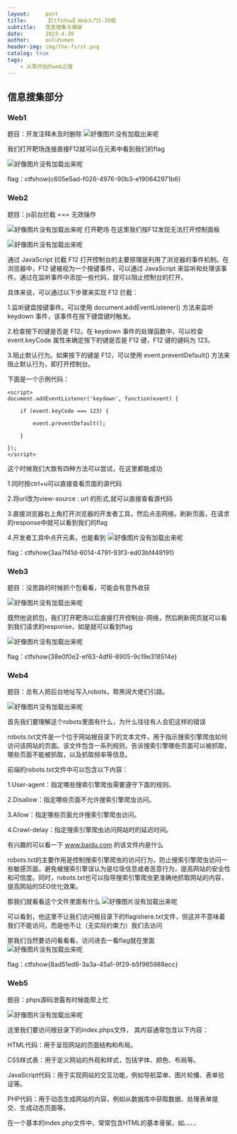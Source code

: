 ```yaml
---
layout:     post   				    
title:      【Ctfshow】Web入门1-20题		
subtitle:   信息搜集与爆破
date:       2023-4-30 				
author:     ouluhumen 						
header-img: img/the-first.png 	
catalog: true 						
tags:								
    - 从零开始的web之路
---
```


## 信息搜集部分
### Web1
题目：开发注释未及时删除
![好像图片没有加载出来呢](/img/ctfshow/web/web1-1.png)

我们打开靶场连接直接F12就可以在元素中看到我们的flag

![好像图片没有加载出来呢](/img/ctfshow/web/web1-2.png)

flag：ctfshow{c605e5ad-f026-4976-90b3-e190642971b6}

### Web2
题目：js前台拦截 === 无效操作

![好像图片没有加载出来呢](/img/ctfshow/web/web2-1.png)
打开靶场
在这里我们按F12发现无法打开控制面板

![好像图片没有加载出来呢](/img/ctfshow/web/web2-2.png)

通过 JavaScript 拦截 F12 打开控制台的主要原理是利用了浏览器的事件机制。在浏览器中，F12 键被视为一个按键事件，可以通过 JavaScript 来监听和处理该事件。通过在监听事件中添加一些代码，就可以阻止控制台的打开。

具体来说，可以通过以下步骤来实现 F12 拦截：

1.监听键盘按键事件。可以使用 document.addEventListener() 方法来监听 keydown 事件，该事件在按下键盘键时触发。

2.检查按下的键是否是 F12。在 keydown 事件的处理函数中，可以检查 event.keyCode 属性来确定按下的键是否是 F12 键，F12 键的键码为 123。

3.阻止默认行为。如果按下的键是 F12，可以使用 event.preventDefault() 方法来阻止默认行为，即打开控制台。

下面是一个示例代码：
```
<script>
document.addEventListener('keydown', function(event) {
    
    if (event.keyCode === 123) {
      
        event.preventDefault();
    
    }
  
});
</script>
```
这个时候我们大致有四种方法可以尝试，在这里都能成功

1.同时按ctrl+u可以直接查看页面的源代码

2.将url改为view-source : url 的形式,就可以直接查看源代码

3.直接浏览器右上角打开浏览器的开发者工具，然后点击网络，刷新页面，在请求的response中就可以看到我们的flag

4.开发者工具中点开元素，也能看到
![好像图片没有加载出来呢](/img/ctfshow/web/web2-3.png)

flag：ctfshow{3aa7f41d-6014-4791-93f3-ed03bf449191}

### Web3
题目：没思路的时候抓个包看看，可能会有意外收获

![好像图片没有加载出来呢](/img/ctfshow/web/web3-1.png)

既然他说抓包，我们打开靶场以后直接打开控制台-网络，然后刷新网页就可以看到我们请求的response，如是就可以看到flag

![好像图片没有加载出来呢](/img/ctfshow/web/web3-2.png)

flag：ctfshow{38e0f0e2-ef63-4df6-8905-9c19e318514e}

### Web4
题目：总有人把后台地址写入robots，帮黑阔大佬们引路。

![好像图片没有加载出来呢](/img/ctfshow/web/web4-1.png)

首先我们要理解这个robots里面有什么，为什么往往有人会犯这样的错误

robots.txt文件是一个位于网站根目录下的文本文件，用于指示搜索引擎爬虫如何访问该网站的页面。该文件包含一系列规则，告诉搜索引擎哪些页面可以被抓取，哪些页面不能被抓取，以及抓取频率等信息。

前端的robots.txt文件中可以包含以下内容：

1.User-agent：指定哪些搜索引擎爬虫需要遵守下面的规则。

2.Disallow：指定哪些页面不允许搜索引擎爬虫访问。

3.Allow：指定哪些页面允许搜索引擎爬虫访问。

4.Crawl-delay：指定搜索引擎爬虫访问网站时的延迟时间。


有兴趣的可以看一下 www.baidu.com 的该文件内是什么

robots.txt的主要作用是控制搜索引擎爬虫的访问行为，防止搜索引擎爬虫访问一些敏感页面，避免被搜索引擎误认为是垃圾信息或者恶意行为，提高网站的安全性和可信度。同时，robots.txt也可以指导搜索引擎爬虫更准确地抓取网站的内容，提高网站的SEO优化效果。


那我们就看看这个文件里面有什么
![好像图片没有加载出来呢](/img/ctfshow/web/web4-2.png)

可以看到，他这里不让我们访问根目录下的flagishere.txt文件，但这并不意味着我们不能访问，而是他不让（无实际约束力）我们去访问

那我们当然要访问看看看，访问进去一看flag就在里面
![好像图片没有加载出来呢](/img/ctfshow/web/web4-3.png)

flag：ctfshow{8ad51ed6-3a3a-45a1-9f29-b5f965988ecc}

### Web5
题目：phps源码泄露有时候能帮上忙

![好像图片没有加载出来呢](/img/ctfshow/web/web5-1.png)

这里我们要访问根目录下的index.phps文件，
其内容通常包含以下内容：

HTML代码：用于呈现网站的页面结构和布局。

CSS样式表：用于定义网站的外观和样式，包括字体、颜色、布局等。

JavaScript代码：用于实现网站的交互功能，例如导航菜单、图片轮播、表单验证等。

PHP代码：用于动态生成网站的内容，例如从数据库中获取数据、处理表单提交、生成动态页面等。

在一个基本的index.php文件中，常常包含HTML的基本骨架，如<!DOCTYPE html>、<html>、<head>、<meta>、<title>等标签，以及<body>标签中的具体内容，如网站的导航栏、内容区域、页脚等。

而这些源码的泄露就会使得其漏洞变得更加明显变得易于被攻击，我们访问该文件，浏览器就会自动帮我们下载
![好像图片没有加载出来呢](/img/ctfshow/web/web5-2.png)
    
接下来我们使用notepad将其打开
    
![好像图片没有加载出来呢](/img/ctfshow/web/web5-3.png)

发现了flag
    
flag：ctfshow{3f3ac0a2-acc6-4908-8663-39eb7a1cf708}

    
### Web6
题目：解压源码到当前目录，测试正常，收工

![好像图片没有加载出来呢](/img/ctfshow/web/web6-1.png)
    
我们可以猜测为解压后压缩包未删除，而我们之前所打开的文件其实都是www目录下的，所以我们可以猜测该压缩包就是其他服务器的www目录的压缩包。

![好像图片没有加载出来呢](/img/ctfshow/web/web6-2.png)
    
尝试输入 www.zip ，发现成功下载
    
![好像图片没有加载出来呢](/img/ctfshow/web/web6-3.png)
    
发现其存在文件名为fl000g.txt ，打开发现说明这里面存的就是flag

![好像图片没有加载出来呢](/img/ctfshow/web/web6-4.png)
    
于是我们在该靶场打开他的fl000g.txt文件，发现了flag

![好像图片没有加载出来呢](/img/ctfshow/web/web6-5.png)

不过为什么这里的fl000g.txt直接打开，里面的flag不对呢？因为这是之前服务器的fl000g.txt中的内容，该靶场在进行自己的构建时会将其更改，这才是这个靶场的flag，压缩包中的是之前服务器的flag
    
flag：ctfshow{9f8bf6c5-f686-4521-b76e-0b8f5cd6f35d}

### Web7
题目：版本控制很重要，但不要部署到生产环境更重要。
  
![好像图片没有加载出来呢](/img/ctfshow/web/web7-1.png)
  
看到版本控制那就想到.git,由于在linux中.xxx为隐藏文件，开发者可能并没有注意到
  
 什么是.git?
  .git是一个版本控制系统Git所使用的目录，包含了Git用于跟踪和管理项目版本的所有信息。.git目录通常存在于Git仓库的根目录下，是一个隐藏目录，因此在文件系统中默认不可见。

.git目录中包含了以下主要内容：

  HEAD文件：指向当前所在的分支或提交。

  config文件：存储了Git仓库的配置信息，例如用户名、邮箱、远程仓库等。

  hooks目录：包含了Git钩子脚本，用于在特定的Git操作时触发自定义脚本。

  objects目录：存储了Git仓库中所有的对象，包括提交、分支、标签等。

  refs目录：包含了所有的引用，例如分支、标签等。

  index文件：存储了当前工作目录中所有文件的状态信息，包括文件名、文件状态、文件指针等。

  logs目录：存储了Git仓库中所有引用的更新日志，用于记录所有提交和分支的变更历史。
  
![好像图片没有加载出来呢](/img/ctfshow/web/web7-2.png)
  

flag：ctfshow{6997a913-1a10-4dbc-9898-f785fbbfb15d}
    
### web8
题目：版本控制很重要，但不要部署到生产环境更重要。
    
![好像图片没有加载出来呢](/img/ctfshow/web/web8-1.png)
    
这个题和上面差不多，看的是.svn
    
.svn是Subversion版本控制系统（SVN）的元数据目录，用于存储SVN管理的项目的版本信息。在SVN中，每个文件和目录都有一个对应的.svn目录，其中包含了该文件或目录的版本历史、元数据信息和其他管理信息。

.svn目录通常包含以下文件和目录：

entries：此文件记录了当前目录和其子目录中每个文件和目录的元数据信息，包括文件名、类型、版本号等。

format：此文件记录了.svn目录的格式版本号。

wc.db：此文件是一个SQLite数据库，存储了SVN管理的项目的版本历史和其他元数据信息。

pristine目录：此目录存储了SVN管理的项目的每个文件的原始版本，用于支持SVN的版本比较和合并操作。

tmp目录：此目录存储了SVN的临时文件和缓存文件。

SVN是一种集中式版本控制系统，与Git等分布式版本控制系统不同，SVN使用一个中央仓库来存储整个项目的版本历史，每个开发者从中央仓库中获取代码，并将自己的修改提交回中央仓库。因此，SVN需要.svn目录来存储项目的版本信息和元数据，以便支持版本控制和协作开发。

 
![好像图片没有加载出来呢](/img/ctfshow/web/web8-2.png)
    
flag：ctfshow{d569267e-6064-47a5-848d-a947592a6bef}

### Web9
题目：发现网页有个错别字？赶紧在生产环境vim改下，不好，死机了   
    
![好像图片没有加载出来呢](/img/ctfshow/web/web9-1.png)

本漏洞为vim泄露，当我们使用vim修改文件，而vim在此时非正常关闭，就会生成一个以.swp结尾的临时文件，为当时的修改状态，我们只需要打开它就可以看到里面的内容       
    
打开目录下的/index.php.swp,下载了文件

![好像图片没有加载出来呢](/img/ctfshow/web/web9-2.png)

然后用notepad打开，得到了flag 
 
![好像图片没有加载出来呢](/img/ctfshow/web/web9-3.png)
      
flag：ctfshow{79dc9443-0a1b-4acd-95ec-ec9ee63bd719}
